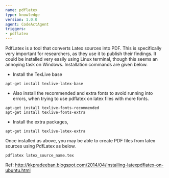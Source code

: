 ```yaml
---
name: pdflatex
type: knowledge
version: 1.0.0
agent: CodeActAgent
triggers:
- pdflatex
---
```


PdfLatex is a tool that converts Latex sources into PDF. This is specifically very important for researchers, as they use it to publish their findings. It could be installed very easily using Linux terminal, though this seems an annoying task on Windows. Installation commands are given below.

* Install the TexLive base

```
apt-get install texlive-latex-base
```

* Also install the recommended and extra fonts to avoid running into errors, when trying to use pdflatex on latex files with more fonts.

```
apt-get install texlive-fonts-recommended
apt-get install texlive-fonts-extra
```

* Install the extra packages,

```
apt-get install texlive-latex-extra
```

Once installed as above, you may be able to create PDF files from latex sources using PdfLatex as below.
```
pdflatex latex_source_name.tex
```

Ref: http://kkpradeeban.blogspot.com/2014/04/installing-latexpdflatex-on-ubuntu.html
